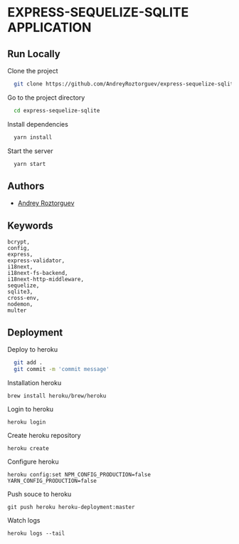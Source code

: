 # EXPRESS-SEQUELIZE-SQLITE APPLICATION

## Run Locally

Clone the project

```bash
  git clone https://github.com/AndreyRoztorguev/express-sequelize-sqlite.git
```

Go to the project directory

```bash
  cd express-sequelize-sqlite
```

Install dependencies

```bash
  yarn install
```

Start the server

```bash
  yarn start
```

## Authors

- [Andrey Roztorguev](https://github.com/AndreyRoztorguev/express-sequelize-sqlite.git)

## Keywords

    bcrypt,
    config,
    express,
    express-validator,
    i18next,
    i18next-fs-backend,
    i18next-http-middleware,
    sequelize,
    sqlite3,
    cross-env,
    nodemon,
    multer

## Deployment

Deploy to heroku

```bash
  git add .
  git commit -m 'commit message'

```

Installation heroku

```
brew install heroku/brew/heroku

```

Login to heroku

```
heroku login
```

Create heroku repository

```
heroku create

```

Configure heroku

```
heroku config:set NPM_CONFIG_PRODUCTION=false YARN_CONFIG_PRODUCTION=false
```

Push souce to heroku

```
git push heroku heroku-deployment:master
```

Watch logs

```
heroku logs --tail
```
